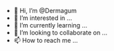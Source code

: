 - 👋 Hi, I’m @Dermagum
- 👀 I’m interested in ...
- 🌱 I’m currently learning ...
- 💞️ I’m looking to collaborate on ...
- 📫 How to reach me ...

<!---
Dermagum/Dermagum is a ✨ special ✨ repository because its `README.md` (this file) appears on your GitHub profile.
You can click the Preview link to take a look at your changes.
--->

